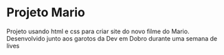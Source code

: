 # Projeto Mario

Projeto usando html e css para criar site do novo filme do Mario.
Desenvolvido junto aos garotos da Dev em Dobro durante uma semana de lives 